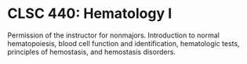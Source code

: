 # CLSC 440: Hematology I

Permission of the instructor for nonmajors. Introduction to normal hematopoiesis, blood cell function and identification, hematologic tests, principles of hemostasis, and hemostasis disorders.
